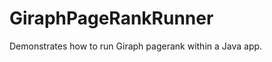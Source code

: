 GiraphPageRankRunner
====================

Demonstrates how to run Giraph pagerank within a Java app.
